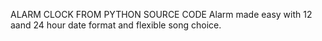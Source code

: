 ALARM CLOCK FROM PYTHON SOURCE CODE
Alarm made easy with 12 aand 24 hour date format and flexible
song choice.
